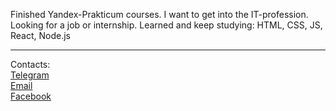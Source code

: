 Finished Yandex-Prakticum courses.
I want to get into the IT-profession.
Looking for a job or internship.
Learned and keep studying: HTML, CSS, JS, React, Node.js  
***
Contacts:  
[Telegram](https://t.me/maximkaschitskiy)  
[Email](mailto:maxim.kaschitskiy@yandex.ru)  
[Facebook](https://www.facebook.com/maxim.kaschitskiy/)


